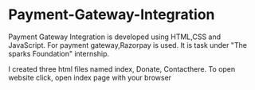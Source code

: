# Payment-Gateway-Integration
Payment Gateway Integration is developed using HTML,CSS and JavaScript. For payment gateway,Razorpay is used.
It is task under "The sparks Foundation" internship.

I created three html files named index, Donate, Contacthere.
To open website click, open index page with your browser

